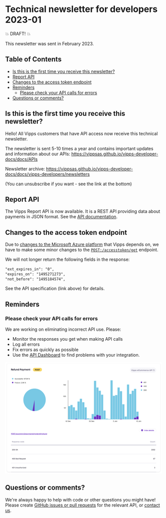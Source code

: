 <!-- START_METADATA
---
sidebar_position: 66
title: 2023-02
pagination_next: null
pagination_prev: null
draft: true
---
END_METADATA -->

# Technical newsletter for developers 2023-01

💥 DRAFT! 💥

This newsletter was sent in February 2023.

<!-- START_COMMENT -->

## Table of Contents

* [Is this is the first time you receive this newsletter?](#is-this-is-the-first-time-you-receive-this-newsletter)
* [Report API](#report-api)
* [Changes to the access token endpoint](#changes-to-the-access-token-endpoint)
* [Reminders](#reminders)
  * [Please check your API calls for errors](#please-check-your-api-calls-for-errors)
* [Questions or comments?](#questions-or-comments)

<!-- END_COMMENT -->

## Is this is the first time you receive this newsletter?

Hello! All Vipps customers that have API access now receive this technical
newsletter.

The newsletter is sent 5-10 times a year and contains important updates and
information about our APIs: https://vippsas.github.io/vipps-developer-docs/docs/APIs

Newsletter archive: https://vippsas.github.io/vipps-developer-docs/docs/vipps-developers/newsletters

(You can unsubscribe if you want - see the link at the bottom)

## Report API

The Vipps Report API is now available. It is a REST API providing data about
payments in JSON format. See the
[API documentation](https://vippsas.github.io/vipps-developer-docs/docs/APIs/report-api).

## Changes to the access token endpoint

Due to
[changes to the Microsoft Azure platform](https://learn.microsoft.com/en-us/answers/questions/768833/when-is-adal-and-azure-ad-graph-reaching-end-of-li.html)
that Vipps depends on, we have to make some minor changes to the
[`POST:/accesstoken/get`](https://vippsas.github.io/vipps-developer-docs/api/access-token#tag/Authorization-Service/operation/fetchAuthorizationTokenUsingPost)
endpoint.

We will not longer return the following fields in the response:
```
"ext_expires_in": "0",
"expires_on": "1495271273",
"not_before": "1495184574",
```

See the API specification (link above) for details.

## Reminders

### Please check your API calls for errors

We are working on eliminating incorrect API use. Please:

* Monitor the responses you get when making API calls
* Log all errors
* Fix errors as quickly as possible
* Use the
  [API Dashboard](../developer-resources/api-dashboard.md)
  to find problems with your integration.

![API Dashboard example](images/2021-02-api-dashboard-example.png)

## Questions or comments?

We're always happy to help with code or other questions you might have!
Please create [GitHub issues or pull requests](https://github.com/vippsas)
for the relevant API,
or [contact us](https://vippsas.github.io/vipps-developer-docs/docs/vipps-developers/contact).
